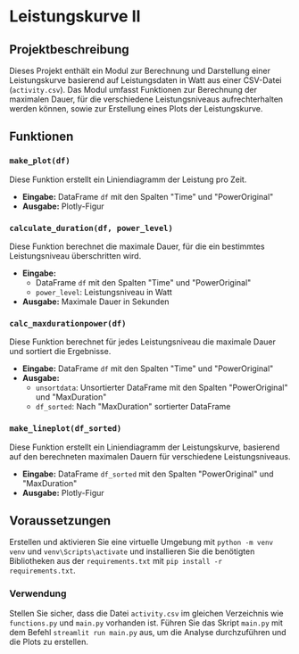 # Leistungskurve II

## Projektbeschreibung

Dieses Projekt enthält ein Modul zur Berechnung und Darstellung einer Leistungskurve basierend auf Leistungsdaten in Watt aus einer CSV-Datei (`activity.csv`). Das Modul umfasst Funktionen zur Berechnung der maximalen Dauer, für die verschiedene Leistungsniveaus aufrechterhalten werden können, sowie zur Erstellung eines Plots der Leistungskurve.

## Funktionen

### `make_plot(df)`

Diese Funktion erstellt ein Liniendiagramm der Leistung pro Zeit.

- **Eingabe:** DataFrame `df` mit den Spalten "Time" und "PowerOriginal"
- **Ausgabe:** Plotly-Figur

### `calculate_duration(df, power_level)`

Diese Funktion berechnet die maximale Dauer, für die ein bestimmtes Leistungsniveau überschritten wird.

- **Eingabe:** 
  - DataFrame `df` mit den Spalten "Time" und "PowerOriginal"
  - `power_level`: Leistungsniveau in Watt
- **Ausgabe:** Maximale Dauer in Sekunden

### `calc_maxdurationpower(df)`

Diese Funktion berechnet für jedes Leistungsniveau die maximale Dauer und sortiert die Ergebnisse.

- **Eingabe:** DataFrame `df` mit den Spalten "Time" und "PowerOriginal"
- **Ausgabe:** 
  - `unsortdata`: Unsortierter DataFrame mit den Spalten "PowerOriginal" und "MaxDuration"
  - `df_sorted`: Nach "MaxDuration" sortierter DataFrame

### `make_lineplot(df_sorted)`

Diese Funktion erstellt ein Liniendiagramm der Leistungskurve, basierend auf den berechneten maximalen Dauern für verschiedene Leistungsniveaus.

- **Eingabe:** DataFrame `df_sorted` mit den Spalten "PowerOriginal" und "MaxDuration"
- **Ausgabe:** Plotly-Figur


## Voraussetzungen

Erstellen und aktivieren Sie eine virtuelle Umgebung mit `python -m venv venv` und `venv\Scripts\activate` und installieren Sie die benötigten Bibliotheken aus der `requirements.txt` mit `pip install -r requirements.txt`.


### Verwendung

Stellen Sie sicher, dass die Datei `activity.csv` im gleichen Verzeichnis wie `functions.py` und `main.py` vorhanden ist.
Führen Sie das Skript `main.py` mit dem Befehl `streamlit run main.py` aus, um die Analyse durchzuführen und die Plots zu erstellen.

